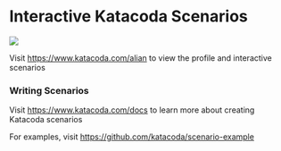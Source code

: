 # Interactive Katacoda Scenarios

[![](http://shields.katacoda.com/katacoda/alian/count.svg)](https://www.katacoda.com/alian "Get your profile on Katacoda.com")

Visit https://www.katacoda.com/alian to view the profile and interactive scenarios

### Writing Scenarios
Visit https://www.katacoda.com/docs to learn more about creating Katacoda scenarios

For examples, visit https://github.com/katacoda/scenario-example

